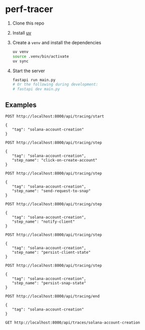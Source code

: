 # perf-tracer

1. Clone this repo

2. Install [uv](https://github.com/astral-sh/uv)

3. Create a `venv` and install the dependencies

   ```bash
   uv venv
   source .venv/bin/activate
   uv sync
   ```

4. Start the server

   ```bash
   fastapi run main.py
   # Or the following during development:
   # fastapi dev main.py
   ```

## Examples

```http
POST http://localhost:8000/api/tracing/start

{
   "tag": "solana-account-creation"
}
```

```http
POST http://localhost:8000/api/tracing/step

{
   "tag": "solana-account-creation",
   "step_name": "click-on-create-account"
}
```

```http
POST http://localhost:8000/api/tracing/step

{
   "tag": "solana-account-creation",
   "step_name": "send-request-to-snap"
}
```

```http
POST http://localhost:8000/api/tracing/step

{
   "tag": "solana-account-creation",
   "step_name": "notify-client"
}
```

```http
POST http://localhost:8000/api/tracing/step

{
   "tag": "solana-account-creation",
   "step_name": "persist-client-state"
}
```

```http
POST http://localhost:8000/api/tracing/step

{
   "tag": "solana-account-creation",
   "step_name": "persist-snap-state"
}
```

```http
POST http://localhost:8000/api/tracing/end

{
   "tag": "solana-account-creation"
}
```

```http
GET http://localhost:8000/api/traces/solana-account-creation
```
